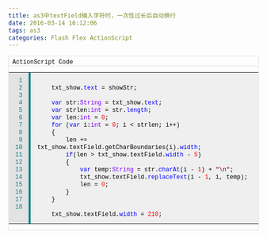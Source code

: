 ```yaml
---
title: as3中textField输入字符时，一次性过长后自动换行
date: 2016-03-14 16:12:06
tags: as3
categories: Flash Flex ActionScript
---
```


<!--more-->


<div class="articalContent   newfont_family" id="sina_keyword_ad_area2">
<p></p>
<div style="border:1px solid rgb(227,227,227); width:100%">
<div style="width:100%; color:rgb(0,0,0); font-family:'Consolas','Courier new'; font-size:12px; margin-top:5px; border-bottom-color:rgb(227,227,227); border-bottom-width:1px; border-bottom-style:solid">
&nbsp;<wbr>ActionScript Code&nbsp;<wbr></div>
<table cellspacing="0" cellpadding="0" border="0" style="width:100%; line-height:15px; font-family:'Consolas','Courier new'; font-size:12px; vertical-align:text-top">
<tbody>
<tr>
<td style="color:rgb(0,130,132); vertical-align:text-top; background-color:rgb(227,227,227)">
<div style="margin:7px; text-align:right; white-space:nowrap"><nobr>1<br>
2<br>
3<br>
4<br>
5<br>
6<br>
7<br>
8<br>
9<br>
10<br>
11<br>
12<br>
13<br>
14<br>
15<br>
16<br>
17<br>
18<br>
</nobr></div>
</td>
<td style="padding:1px; background-color:rgb(0,130,132)">
<div style="border:1px solid rgb(0,130,132)"></div>
</td>
<td style="width:100%; color:rgb(0,0,0); vertical-align:text-top; background-color:rgb(239,239,239)">
<div style="margin:7px"><br>
&nbsp;<wbr>&nbsp;<wbr>&nbsp;<wbr>&nbsp;<wbr>txt_show.<span style="color:#0000ff">text</span><span style="color:#000000">&nbsp;<wbr>=&nbsp;<wbr>showStr;<br>
&nbsp;<wbr>&nbsp;<wbr>&nbsp;<wbr>&nbsp;<wbr><br>
&nbsp;<wbr>&nbsp;<wbr>&nbsp;<wbr>&nbsp;<wbr></span><span style="color:#0000ff">var</span><span style="color:#000000">&nbsp;<wbr>str:</span><span style="color:#8000ff">String</span><span style="color:#000000">&nbsp;<wbr>=&nbsp;<wbr>txt_show.</span><span style="color:#0000ff">text</span><span style="color:#000000">;<br>
&nbsp;<wbr>&nbsp;<wbr>&nbsp;<wbr>&nbsp;<wbr></span><span style="color:#0000ff">var</span><span style="color:#000000">&nbsp;<wbr>strlen:</span><span style="color:#8000ff">int</span><span style="color:#000000">&nbsp;<wbr>=&nbsp;<wbr>str.</span><span style="color:#0000ff">length</span><span style="color:#000000">;<br>
&nbsp;<wbr>&nbsp;<wbr>&nbsp;<wbr>&nbsp;<wbr></span><span style="color:#0000ff">var</span><span style="color:#000000">&nbsp;<wbr>len:</span><span style="color:#8000ff">int</span><span style="color:#000000">&nbsp;<wbr>=&nbsp;<wbr></span><span style="color:#ff0000">0</span><span style="color:#000000">;<br>
&nbsp;<wbr>&nbsp;<wbr>&nbsp;<wbr>&nbsp;<wbr></span><span style="color:#0000ff">for</span><span style="color:#000000">&nbsp;<wbr>(</span><span style="color:#0000ff">var</span><span style="color:#000000">&nbsp;<wbr>i:</span><span style="color:#8000ff">int</span><span style="color:#000000">&nbsp;<wbr>=&nbsp;<wbr></span><span style="color:#ff0000">0</span><span style="color:#000000">;&nbsp;<wbr>i&nbsp;<wbr>&lt;&nbsp;<wbr>strlen;&nbsp;<wbr>i&#43;&#43;)&nbsp;<wbr><br>
&nbsp;<wbr>&nbsp;<wbr>&nbsp;<wbr>&nbsp;<wbr>{<br>
&nbsp;<wbr>&nbsp;<wbr>&nbsp;<wbr>&nbsp;<wbr>&nbsp;<wbr>&nbsp;<wbr>&nbsp;<wbr>&nbsp;<wbr>len&nbsp;<wbr>&#43;=&nbsp;<wbr>txt_show.textField.getCharBoundaries(i).</span><span style="color:#0000ff">width</span><span style="color:#000000">;<br>
&nbsp;<wbr>&nbsp;<wbr>&nbsp;<wbr>&nbsp;<wbr>&nbsp;<wbr>&nbsp;<wbr>&nbsp;<wbr>&nbsp;<wbr></span><span style="color:#0000ff">if</span><span style="color:#000000">(len&nbsp;<wbr>&gt;&nbsp;<wbr>txt_show.textField.</span><span style="color:#0000ff">width</span><span style="color:#000000">&nbsp;<wbr>-&nbsp;<wbr></span><span style="color:#ff0000">5</span><span style="color:#000000">)<br>
&nbsp;<wbr>&nbsp;<wbr>&nbsp;<wbr>&nbsp;<wbr>&nbsp;<wbr>&nbsp;<wbr>&nbsp;<wbr>&nbsp;<wbr>{<br>
&nbsp;<wbr>&nbsp;<wbr>&nbsp;<wbr>&nbsp;<wbr>&nbsp;<wbr>&nbsp;<wbr>&nbsp;<wbr>&nbsp;<wbr>&nbsp;<wbr>&nbsp;<wbr>&nbsp;<wbr>&nbsp;<wbr></span><span style="color:#0000ff">var</span><span style="color:#000000">&nbsp;<wbr>temp:</span><span style="color:#8000ff">String</span><span style="color:#000000">&nbsp;<wbr>=&nbsp;<wbr>str.</span><span style="color:#0000ff">charAt</span><span style="color:#000000">(i&nbsp;<wbr>-&nbsp;<wbr></span><span style="color:#ff0000">1</span><span style="color:#000000">)&nbsp;<wbr>&#43;&nbsp;<wbr></span><span style="color:#800000">&quot;\n&quot;</span><span style="color:#000000">;<br>
&nbsp;<wbr>&nbsp;<wbr>&nbsp;<wbr>&nbsp;<wbr>&nbsp;<wbr>&nbsp;<wbr>&nbsp;<wbr>&nbsp;<wbr>&nbsp;<wbr>&nbsp;<wbr>&nbsp;<wbr>&nbsp;<wbr>txt_show.textField.</span><span style="color:#0000ff">replaceText</span><span style="color:#000000">(i&nbsp;<wbr>-&nbsp;<wbr></span><span style="color:#ff0000">1</span><span style="color:#000000">,&nbsp;<wbr>i,&nbsp;<wbr>temp);<br>
&nbsp;<wbr>&nbsp;<wbr>&nbsp;<wbr>&nbsp;<wbr>&nbsp;<wbr>&nbsp;<wbr>&nbsp;<wbr>&nbsp;<wbr>&nbsp;<wbr>&nbsp;<wbr>&nbsp;<wbr>&nbsp;<wbr>len&nbsp;<wbr>=&nbsp;<wbr></span><span style="color:#ff0000">0</span><span style="color:#000000">;<br>
&nbsp;<wbr>&nbsp;<wbr>&nbsp;<wbr>&nbsp;<wbr>&nbsp;<wbr>&nbsp;<wbr>&nbsp;<wbr>&nbsp;<wbr>}<br>
&nbsp;<wbr>&nbsp;<wbr>&nbsp;<wbr>&nbsp;<wbr>}<br>
&nbsp;<wbr>&nbsp;<wbr>&nbsp;<wbr>&nbsp;<wbr><br>
&nbsp;<wbr>&nbsp;<wbr>&nbsp;<wbr>&nbsp;<wbr>txt_show.textField.</span><span style="color:#0000ff">width</span><span style="color:#000000">&nbsp;<wbr>=&nbsp;<wbr></span><span style="color:#ff0000">210</span><span style="color:#000000">;</span></div>
</td>
</tr>
</tbody>
</table>
</div>
</div>
